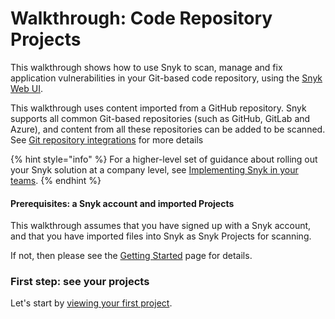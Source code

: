 # Walkthrough: Code Repository Projects

This walkthrough shows how to use Snyk to scan, manage and fix application vulnerabilities in your Git-based code repository, using the [Snyk Web UI](../../snyk-web-ui/).

This walkthrough uses content imported from a GitHub repository. Snyk supports all common Git-based repositories (such as GitHub, GitLab and Azure), and content from all these repositories can be added to be scanned. See [Git repository integrations](../../integrations/git-repository-scm-integrations/) for more details

{% hint style="info" %}
For a higher-level set of guidance about rolling out your Snyk solution at a company level, see [Implementing Snyk in your teams](../implementing-snyk-in-your-teams.md).
{% endhint %}

#### Prerequisites: a Snyk account and imported Projects

This walkthrough assumes that you have signed up with a Snyk account, and that you have imported files into Snyk as Snyk Projects for scanning.

If not, then please see the [Getting Started](../../getting-started.md) page for details.

### First step: see your projects

Let's start by [viewing your first project](view-your-first-snyk-projects.md).&#x20;
